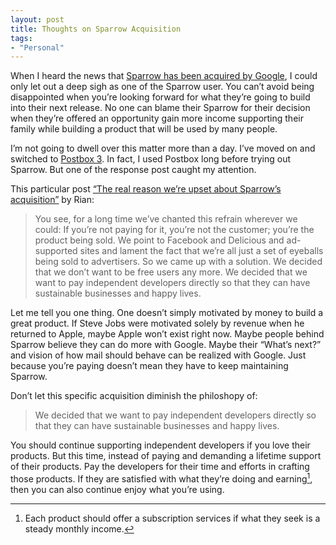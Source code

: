 ```yaml
---
layout: post
title: Thoughts on Sparrow Acquisition
tags:
- "Personal"
---
```

When I heard the news that [Sparrow has been acquired by Google](http://sparrowmailapp.com/ "Sparrow — Get mail done"), I could only let out a deep sigh as one of the Sparrow user. You can’t avoid being disappointed when you’re looking forward for what they’re going to build into their next release. No one can blame their Sparrow for their decision when they’re offered an opportunity gain more income supporting their family while building a product that will be used by many people.

<!--more-->

I’m not going to dwell over this matter more than a day. I’ve moved on and switched to [Postbox 3](http://www.postbox-inc.com/ "Postbox — Awesome Email"). In fact, I used Postbox long before trying out Sparrow. But one of the response post caught my attention.

This particular post [“The real reason we’re upset about Sparrow’s acquisition”](http://www.elezea.com/2012/07/sparrow-google-acquisition/ "The real reason we&#39;re upset about Sparrow&#39;s acquisition - Elezea") by Rian:

> You see, for a long time we’ve chanted this refrain wherever we could: If you’re not paying for it, you’re not the customer; you’re the product being sold. We point to Facebook and Delicious and ad-supported sites and lament the fact that we’re all just a set of eyeballs being sold to advertisers. So we came up with a solution. We decided that we don’t want to be free users any more. We decided that we want to pay independent developers directly so that they can have sustainable businesses and happy lives.

Let me tell you one thing. One doesn’t simply motivated by money to build a great product. If Steve Jobs were motivated solely by revenue when he returned to Apple, maybe Apple won’t exist right now. Maybe people behind Sparrow believe they can do more with Google. Maybe their “What’s next?” and vision of how mail should behave can be realized with Google. Just because you’re paying doesn’t mean they have to keep maintaining Sparrow.

Don’t let this specific acquisition diminish the philoshopy of:

> We decided that we want to pay independent developers directly so that they can have sustainable businesses and happy lives.

You should continue supporting independent developers if you love their products. But this time, instead of paying and demanding a lifetime support of their products. Pay the developers for their time and efforts in crafting those products. If they are satisfied with what they’re doing and earning[^1], then you can also continue enjoy what you’re using.

[^1]: Each product should offer a subscription services if what they seek is a steady monthly income.
